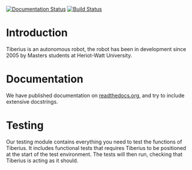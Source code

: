 [![Documentation Status](https://readthedocs.org/projects/tiberius-robot/badge/?version=latest)](http://tiberius-robot.readthedocs.org/en/latest/?badge=latest)
[![Build Status](https://travis-ci.org/IonSystems/tiberius-robot.svg?branch=master)](https://travis-ci.org/IonSystems/tiberius-robot)

# Introduction

Tiberius is an autonomous robot, the robot has been in development since 2005 by Masters students at Heriot-Watt University.

# Documentation

We have published documentation on [readthedocs.org](http://tiberius-robot.readthedocs.org/en/latest/), and try to include extensive docstrings.

# Testing

Our testing module contains everything you need to test the functions of Tiberius.
It includes functional tests that requires Tiberius to be positioned at the start of the test environment. The tests will then run, checking that Tiberius is acting as it should.
